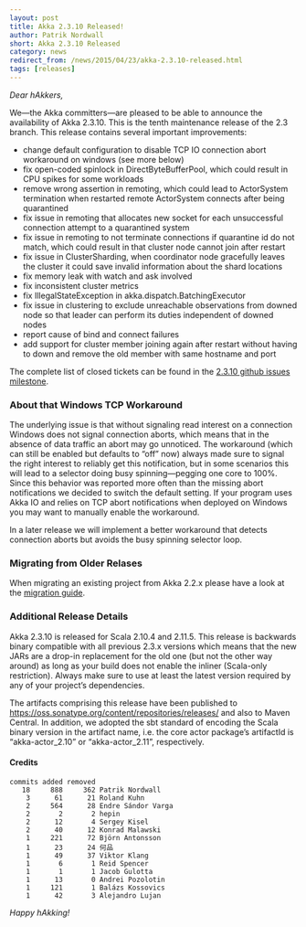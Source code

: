 ```yaml
---
layout: post
title: Akka 2.3.10 Released!
author: Patrik Nordwall
short: Akka 2.3.10 Released
category: news
redirect_from: /news/2015/04/23/akka-2.3.10-released.html
tags: [releases]
---
```


*Dear hAkkers,*

We—the Akka committers—are pleased to be able to announce the availability of Akka 2.3.10. This is the tenth maintenance release of the 2.3 branch. This release contains several important improvements:

- change default configuration to disable TCP IO connection abort workaround on windows (see more below)
- fix open-coded spinlock in DirectByteBufferPool, which could result in CPU spikes for some workloads
- remove wrong assertion in remoting, which could lead to ActorSystem termination when restarted remote ActorSystem connects after being quarantined
- fix issue in remoting that allocates new socket for each unsuccessful connection attempt to a quarantined system
- fix issue in remoting to not terminate connections if quarantine id do not match, which could result in that cluster node cannot join after restart
- fix issue in ClusterSharding, when coordinator node gracefully leaves the cluster it could save invalid information about the shard locations
- fix memory leak with watch and ask involved
- fix inconsistent cluster metrics
- fix IllegalStateException in akka.dispatch.BatchingExecutor
- fix issue in clustering to exclude unreachable observations from downed node so that leader can perform its duties independent of downed nodes
- report cause of bind and connect failures
- add support for cluster member joining again after restart without having to down and remove the old member with same hostname and port

The complete list of closed tickets can be found in the [2.3.10 github issues milestone](https://github.com/akka/akka/issues?q=milestone%3A2.3.10).

### About that Windows TCP Workaround ###

The underlying issue is that without signaling read interest on a connection Windows does not signal connection aborts, which means that in the absence of data traffic an abort may go unnoticed. The workaround (which can still be enabled but defaults to “off” now) always made sure to signal the right interest to reliably get this notification, but in some scenarios this will lead to a selector doing busy spinning—pegging one core to 100%. Since this behavior was reported more often than the missing abort notifications we decided to switch the default setting. If your program uses Akka IO and relies on TCP abort notifications when deployed on Windows you may want to manually enable the workaround.

In a later release we will implement a better workaround that detects connection aborts but avoids the busy spinning selector loop.
 
### Migrating from Older Relases ###

When migrating an existing project from Akka 2.2.x please have a look at the [migration guide](http://doc.akka.io/docs/akka/2.3.10/project/migration-guide-2.2.x-2.3.x.html).

### Additional Release Details ###

Akka 2.3.10 is released for Scala 2.10.4 and 2.11.5. This release is backwards binary compatible with all previous 2.3.x versions which means that the new JARs are a drop-in replacement for the old one (but not the other way around) as long as your build does not enable the inliner (Scala-only restriction). Always make sure to use at least the latest version required by any of your project’s dependencies.

The artifacts comprising this release have been published to https://oss.sonatype.org/content/repositories/releases/ and also to Maven Central. In addition, we adopted the sbt standard of encoding the Scala binary version in the artifact name, i.e. the core actor package’s artifactId is “akka-actor_2.10” or “akka-actor_2.11”, respectively.



#### Credits ####

    commits added removed
       18     888     362 Patrik Nordwall
        3      61      21 Roland Kuhn
        2     564      28 Endre Sándor Varga
        2       2       2 hepin
        2      12       4 Sergey Kisel
        2      40      12 Konrad Malawski
        1     221      72 Björn Antonsson
        1      23      24 何品
        1      49      37 Viktor Klang
        1       6       1 Reid Spencer
        1       1       1 Jacob Gulotta
        1      13       0 Andrei Pozolotin
        1     121       1 Balázs Kossovics
        1      42       3 Alejandro Lujan

*Happy hAkking!*